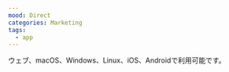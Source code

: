 ```yaml
---
mood: Direct
categories: Marketing
tags:
  - app
---
```

ウェブ、macOS、Windows、Linux、iOS、Androidで利用可能です。
